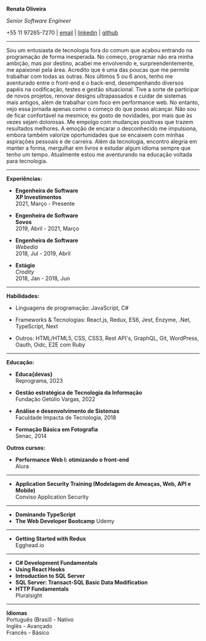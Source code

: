 **Renata Oliveira**

*Senior Software Engineer*

+55 11 97265-7270 | [email](renatabels@gmail.com) | [linkedin](https://www.linkedin.com/in/rnataoliveira/)
 | [github](https://github.com/rnataoliveira/)

---


Sou um entusiasta de tecnologia fora do comum que acabou entrando na programação de forma inesperada. No começo, programar não era minha ambição, mas por destino, acabei me envolvendo e, surpreendentemente, me apaixonei pela área. Acredito que é uma das poucas que me permite trabalhar com todas as outras.
Nos últimos 5 ou 6 anos, tenho me aventurado entre o front-end e o back-end, desempenhando diversos papéis na codificação, testes e gestão situacional. Tive a sorte de participar de novos projetos, renovar designs ultrapassados e cuidar de sistemas mais antigos, além de trabalhar com foco em performance web. No entanto, vejo essa jornada apenas como o começo do que posso alcançar.
Não sou de ficar confortável na mesmice; eu gosto de novidades, por mais que às vezes sejam dolorosas. Me empolgo com mudanças positivas que trazem resultados melhores. A emoção de encarar o desconhecido me impulsiona, embora também valorize oportunidades que se encaixem com minhas aspirações pessoais e de carreira.
Além da tecnologia, encontro alegria em manter a forma, mergulhar em livros e estudar algum idioma sempre que tenho um tempo.
Atualmente estou me aventurando na educação voltada para tecnologia.  

----
**Experiências:**
- **Engenheira de Software**  
**XP Investimentos**  
2021, Março - Presente

- **Engenheira de Software**  
**Sovos**  
2019, Abril - 2021, Março

- **Engenheira de Software**  
*Webedia*  
2018, Jul - 2019, Abril  

- **Estágio**  
*Crodity*  
2018, Jan - 2018, Jun

-----

**Habilidades:**

- Linguagens de programação: JavaScript, C#

- Frameworks & Tecnologias: React.js, Redux, ES6, Jest, Enzyme, .Net, TypeScript, Next

- Outros: HTML/HTML5, CSS, CSS3, Rest API's, GraphQL, Git, WordPress, Oauth, Oidc, E2E com Ruby

---- 

**Educação:**  

- **Educa{devas}**  
Reprograma, 2023  

- **Gestão estratégica de Tecnologia da Informação**  
Fundação Getúlio Vargas, 2022

- **Análise e desenvolvimento de Sistemas**  
Faculdade Impacta de Tecnologia, 2018

- **Formação Básica em Fotografia**  
Senac, 2014

**Outros cursos:**  

- **Performance Web I: otimizando o front-end**  
Alura 
---

- **Application Security Training (Modelagem de Ameaças, Web, API e Mobile)**  
Conviso Application Security
---
- **Dominando TypeScript**  
- **The Web Developer Bootcamp**
Udemy
---

- **Getting Started with Redux**  
Egghead.io  
---

- **C# Development Fundamentals**  
- **Using React Hooks**  
- **Introduction to SQL Server** 
- **SQL Server: Transact-SQL Basic Data Modification**  
- **HTTP Fundamentals**  
Pluralsight 
----



**Idiomas**  
Português (Brasil) - Nativo  
Inglês - Avançado  
Francês - Básico  
